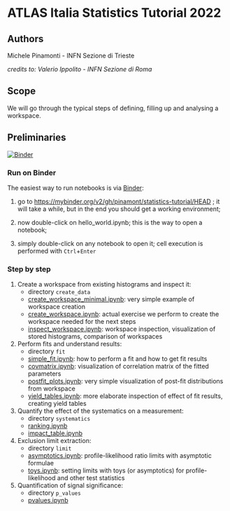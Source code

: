 # ATLAS Italia Statistics Tutorial 2022

## Authors

Michele Pinamonti - INFN Sezione di Trieste

*credits to: Valerio Ippolito - INFN Sezione di Roma*

## Scope
We will go through the typical steps of defining, filling up and analysing a workspace.

## Preliminaries

[![Binder](https://mybinder.org/badge_logo.svg)](https://mybinder.org/v2/gh/pinamont/statistics-tutorial/HEAD)
 
### Run on Binder
The easiest way to run notebooks is via [Binder](https://mybinder.org/):

 1. go to https://mybinder.org/v2/gh/pinamont/statistics-tutorial/HEAD ;
 it will take a while, but in the end you should get a working environment;

 1. now double-click on hello_world.ipynb; this is the way to open a notebook;
  
 1. simply double-click on any notebook to open it; cell execution is performed with `Ctrl`+`Enter`


### Step by step

1. Create a workspace from existing histograms and inspect it:
    - directory `create_data`
    - [create_workspace_minimal.ipynb](create_data/create_workspace_minimal.ipynb): very simple example of workspace creation
    - [create_workspace.ipynb](create_data/create_workspace.ipynb): actual exercise we perform to create the workspace needed for the next steps
    - [inspect_workspace.ipynb](create_data/inspect_workspace.ipynb): workspace inspection, visualization of stored histograms, comparison of workspaces
1. Perform fits and understand results:
    - directory `fit`
    - [simple_fit.ipynb](fit/simple_fit.ipynb): how to perform a fit and how to get fit results
    - [covmatrix.ipynb](fit/covmatrix.ipynb): visualization of correlation matrix of the fitted parameters
    - [postfit_plots.ipynb](fit/postfit_plots.ipynb): very simple visualization of post-fit distributions from workspace
    - [yield_tables.ipynb](fit/yield_tables.ipynb): more elaborate inspection of effect of fit results, creating yield tables
1. Quantify the effect of the systematics on a measurement:
    - directory `systematics`
    - [ranking.ipynb](systematics/ranking.ipynb)
    - [impact_table.ipynb](systematics/impact_table.ipynb)
1. Exclusion limit extraction:
    - directory `limit`
    - [asymptotics.ipynb](limit/asymptotics.ipynb): profile-likelihood ratio limits with asymptotic formulae
    - [toys.ipynb](limit/toys.ipynb): setting limits with toys (or asymptotics) for profile-likelihood and other test statistics
1. Quantification of signal significance:
    - directory `p_values`
    - [pvalues.ipynb](p_values/pvalues.ipynb)

 
